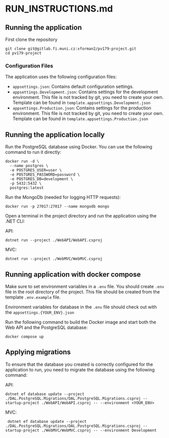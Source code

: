 # RUN_INSTRUCTIONS.md


## Running the application

First clone the repository
```
git clone git@gitlab.fi.muni.cz:xforman2/pv179-project.git
cd pv179-project
```


### Configuration Files

The application uses the following configuration files:

- `appsettings.json`: Contains default configuration settings.
- `appsettings.Development.json`: Contains settings for the development environment. This file is not tracked by git, you need to create your own. Template can be found in `template.appsettings.Development.json`
- `appsettings.Production.json`: Contains settings for the production environment. This file is not tracked by git, you need to create your own. Template can be found in `template.appsettings.Production.json`


## Running the application locally

Run the PostgreSQL database using Docker. You can use the following command to run it directly:

```
docker run -d \
  --name postgres \
  -e POSTGRES_USER=user \
  -e POSTGRES_PASSWORD=password \
  -e POSTGRES_DB=development \
  -p 5432:5432 \
  postgres:latest
```

Run the MongoDb (needed for logging HTTP requests):

```
docker run -p 27017:27017 --name mongodb mongo 
```

Open a terminal in the project directory and run the application using the .NET CLI:

API:
```
dotnet run --project ./WebAPI/WebAPI.csproj
```

MVC:
```
dotnet run --project ./WebMVC/WebMVC.csproj
```

## Running application with docker compose


Make sure to set environment variables in a `.env` file.
You should create `.env` file in the root directory of the project. This file should be created from the template `.env.example` file.

Environment variables for database in the `.env` file should check out with the `appsettings.{YOUR_ENV}.json`

Run the following command to build the Docker image and start both the Web API and the PostgreSQL database:

```
docker compose up
```

## Applying migrations

To ensure that the database you created is correctly configured for the application to run, you need to migrate the database using the following command:

API:

```
dotnet ef database update --project ./DAL.PostgreSQL.Migrations/DAL.PostgreSQL.Migrations.csproj --startup-project ./WebAPI/WebAPI.csproj -- --environment <YOUR_ENV>
```

MVC:

```
 dotnet ef database update --project ./DAL.PostgreSQL.Migrations/DAL.PostgreSQL.Migrations.csproj --startup-project ./WebMVC/WebMVC.csproj -- --environment Development
```


